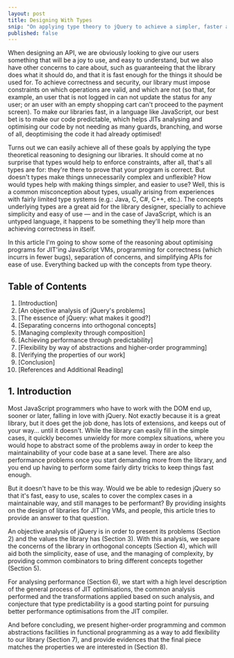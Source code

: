 ```yaml
---
layout: post
title: Designing With Types
snip: "On applying type theory to jQuery to achieve a simpler, faster and correct API."
published: false
---
```


When designing an API, we are obviously looking to give our users something that will be a joy to use, and easy to understand, but we also have other concerns to care about, such as guaranteeing that the library does what it should do, and that it is fast enough for the things it should be used for. To achieve correctness and security, our library must impose constraints on which operations are valid, and which are not (so that, for example, an user that is not logged in can not update the status for any user; or an user with an empty shopping cart can't proceed to the payment screen). To make our libraries fast, in a language like JavaScript, our best bet is to make our code predictable, which helps JITs analysing and optimising our code by not needing as many guards, branching, and worse of all, deoptimising the code it had already optimised!

Turns out we can easily achieve all of these goals by applying the type theoretical reasoning to designing our libraries. It should come at no surprise that types would help to enforce constraints, after all, that's all types are for: they're there to prove that your program is correct. But doesn't types make things unnecessarily complex and unflexible? How would types help with making things simpler, and easier to use? Well, this is a common misconception about types, usually arising from experiences with fairly limited type systems (e.g.: Java, C, C#, C++, etc.). The concepts underlying types are a great aid for the library designer, specially to achieve simplicity and easy of use — and in the case of JavaScript, which is an untyped language, it happens to be something they'll help more than achieving correctness in itself.

In this article I'm going to show some of the reasoning about optimising programs for JIT'ing JavaScript VMs, programming for correctness (which incurrs in fewer bugs), separation of concerns, and simplifying APIs for ease of use. Everything backed up with the concepts from type theory.

## Table of Contents

 1. [Introduction]
 2. [An objective analysis of jQuery's problems]
 3. [The essence of jQuery: what makes it good?]
 4. [Separating concerns into orthogonal concepts]
 5. [Managing complexity through composition]
 6. [Achieving performance through predictability]
 7. [Flexibility by way of abstractions and higher-order programming]
 8. [Verifying the properties of our work]
 9. [Conclusion]
 10. [References and Additional Reading]

## 1. Introduction

Most JavaScript programmers who have to work with the DOM end up, sooner or later, falling in love with jQuery. Not exactly because it is a great library, but it does get the job done, has lots of extensions, and keeps out of your way... until it doesn't. While the library can easily fill in the simple cases, it quickly becomes unwieldy for more complex situations, where you would hope to abstract some of the problems away in order to keep the maintainability of your code base at a sane level. There are also performance problems once you start demanding more from the library, and you end up having to perform some fairly dirty tricks to keep things fast enough.

But it doesn't have to be this way. Would we be able to redesign jQuery so that it's fast, easy to use, scales to cover the complex cases in a maintainable way, and still manages to be performant? By providing insights on the design of libraries for JIT'ing VMs, and people, this article tries to provide an answer to that question.

An objective analysis of jQuery is in order to present its problems (Section 2) and the values the library has (Section 3). With this analysis, we separe the concerns of the library in orthogonal concepts (Section 4), which will aid both the simplicity, ease of use, and the managing of complexity, by providing common combinators to bring different concepts together (Section 5).

For analysing performance (Section 6), we start with a high level description of the general process of JIT optimisations, the common analysis performed and the transformations applied based on such analysis, and conjecture that type predictability is a good starting point for pursuing better performance optimisations from the JIT compiler.

And before concluding, we present higher-order programming and common abstractions facilities in functional programming as a way to add flexibility to our library (Section 7), and provide evidences that the final piece matches the properties we are interested in (Section 8).


